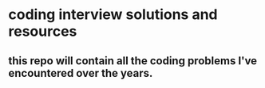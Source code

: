 # coding interview solutions and resources

## this repo will contain all the coding problems I've encountered over the years.